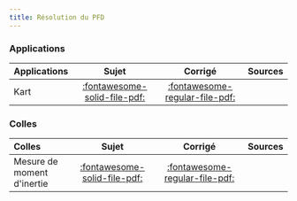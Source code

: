 ```yaml
---
title: Résolution du PFD 
---
```


### Applications 
 
| Applications | Sujet | Corrigé | Sources  | 
| :-------------- | :---: | :-----: | :------: | 
| Kart | [:fontawesome-solid-file-pdf:](http://xpessoles-cpge.fr/pdf/Cy_04_02_Application_03_Kart_PFD_Sujet.pdf) | [:fontawesome-regular-file-pdf:](http://xpessoles-cpge.fr/pdf/Cy_04_02_Application_03_Kart_PFD_Corrige.pdf) | 
### Colles 
 
| Colles | Sujet | Corrigé | Sources  | 
| :-------------- | :---: | :-----: | :------: | 
| Mesure de moment d'inertie | [:fontawesome-solid-file-pdf:](http://xpessoles-cpge.fr/pdf/Cy_04_02_Colle_PFD_02_MesureInertie_Sujet.pdf) | [:fontawesome-regular-file-pdf:](http://xpessoles-cpge.fr/pdf/Cy_04_02_Colle_PFD_02_MesureInertie_Corrige.pdf) | 

